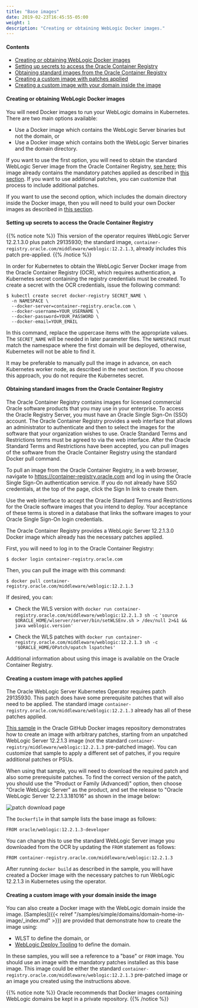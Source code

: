 ```yaml
---
title: "Base images"
date: 2019-02-23T16:45:55-05:00
weight: 1
description: "Creating or obtaining WebLogic Docker images."
---
```


#### Contents

* [Creating or obtaining WebLogic Docker images](#creating-or-obtaining-weblogic-docker-images)
* [Setting up secrets to access the Oracle Container Registry](#setting-up-secrets-to-access-the-oracle-container-registry)
* [Obtaining standard images from the Oracle Container Registry](#obtaining-standard-images-from-the-oracle-container-registry)
* [Creating a custom image with patches applied](#creating-a-custom-image-with-patches-applied)
* [Creating a custom image with your domain inside the image](#creating-a-custom-image-with-your-domain-inside-the-image)

#### Creating or obtaining WebLogic Docker images

You will need Docker images to run your WebLogic domains in Kubernetes.
There are two main options available:

* Use a Docker image which contains the WebLogic Server binaries but
  not the domain, or
* Use a Docker image which contains both the WebLogic Server binaries
  and the domain directory.

If you want to use the first option, you will need to obtain the standard
WebLogic Server image from the Oracle Container Registry, [see here](#obtaining-standard-images-from-the-oracle-container-registry);
this image already contains the mandatory patches applied as described in [this section](#creating-a-custom-image-with-patches-applied).
If you want to use additional patches, you can customize that process to include additional patches.

If you want to use the second option, which includes the domain directory
inside the Docker image, then you will need to build your own Docker images
as described in [this section](#creating-a-custom-image-with-your-domain-inside-the-image).

#### Setting up secrets to access the Oracle Container Registry

{{% notice note %}}
This version of the operator requires WebLogic Server 12.2.1.3.0 plus patch 29135930; the standard image, `container-registry.oracle.com/middleware/weblogic:12.2.1.3`, already includes this patch pre-applied.
{{% /notice %}}  

In order for Kubernetes to obtain the WebLogic Server Docker image from the Oracle Container Registry (OCR), which requires authentication, a Kubernetes secret containing the registry credentials must be created. To create a secret with the OCR credentials, issue the following command:

```
$ kubectl create secret docker-registry SECRET_NAME \
  -n NAMESPACE \
  --docker-server=container-registry.oracle.com \
  --docker-username=YOUR_USERNAME \
  --docker-password=YOUR_PASSWORD \
  --docker-email=YOUR_EMAIL
```

In this command, replace the uppercase items with the appropriate values. The `SECRET_NAME` will be needed in later parameter files.  The `NAMESPACE` must match the namespace where the first domain will be deployed, otherwise, Kubernetes will not be able to find it.  

It may be preferable to manually pull the image in advance, on each Kubernetes worker node, as described in the next section.
If you choose this approach, you do not require the Kubernetes secret.

#### Obtaining standard images from the Oracle Container Registry

The Oracle Container Registry contains images for licensed commercial Oracle software products that you may use in your enterprise. To access the Oracle Registry Server, you must have an Oracle Single Sign-On (SSO) account. The Oracle Container Registry provides a web interface that allows an administrator to authenticate and then to select the images for the software that your organization wishes to use. Oracle Standard Terms and Restrictions terms must be agreed to via the web interface. After the Oracle Standard Terms and Restrictions have been accepted, you can pull images of the software from the Oracle Container Registry using the standard Docker pull command.

To pull an image from the Oracle Container Registry, in a web browser, navigate to https://container-registry.oracle.com and log in
using the Oracle Single Sign-On authentication service. If you do not already have SSO credentials, at the top of the page, click the Sign In link to create them.  

Use the web interface to accept the Oracle Standard Terms and Restrictions for the Oracle software images that you intend to deploy.
Your acceptance of these terms is stored in a database that links the software images to your Oracle Single Sign-On login credentials.

The Oracle Container Registry provides a WebLogic Server 12.2.1.3.0 Docker image which already has the necessary patches applied.

First, you will need to log in to the Oracle Container Registry:

```
$ docker login container-registry.oracle.com
```

Then, you can pull the image with this command:

```
$ docker pull container-registry.oracle.com/middleware/weblogic:12.2.1.3
```
If desired, you can:

* Check the WLS version with `docker run container-registry.oracle.com/middleware/weblogic:12.2.1.3 sh -c` `'source $ORACLE_HOME/wlserver/server/bin/setWLSEnv.sh > /dev/null 2>&1 && java weblogic.version'`

* Check the WLS patches with `docker run container-registry.oracle.com/middleware/weblogic:12.2.1.3 sh -c` `'$ORACLE_HOME/OPatch/opatch lspatches'`

Additional information about using this image is available on the
Oracle Container Registry.

#### Creating a custom image with patches applied

The Oracle WebLogic Server Kubernetes Operator requires patch 29135930.
This patch does have some prerequisite patches that will also need to be applied. The standard image `container-registry.oracle.com/middleware/weblogic:12.2.1.3` already has all of these patches applied.

[This sample](https://github.com/oracle/docker-images/blob/master/OracleWebLogic/samples/12213-patch-wls-for-k8s/README.md) in
the Oracle GitHub Docker images repository demonstrates how to create an image with arbitrary patches, starting from an unpatched WebLogic Server 12.2.1.3 image (not the standard `container-registry/middleware/weblogic:12.2.1.3` pre-patched image).  You can customize that sample to apply a different set of patches, if you require additional patches or PSUs.

When using that sample, you will need to download the required patch and also
some prerequisite patches.  To find the correct version of the patch, you should
use the "Product or Family (Advanced)" option, then choose "Oracle WebLogic Server"
as the product, and set the release to "Oracle WebLogic Server 12.2.1.3.181016" as
shown in the image below:

![patch download page](/weblogic-kubernetes-operator/images/patch-download.png)


The `Dockerfile` in that sample lists the base image as follows:

```
FROM oracle/weblogic:12.2.1.3-developer
```

You can change this to use the standard WebLogic Server image you
downloaded from the OCR by updating the `FROM` statement
as follows:

```
FROM container-registry.oracle.com/middleware/weblogic:12.2.1.3
```

After running `docker build` as described in the sample, you
will have created a Docker image with the necessary patches to
run WebLogic 12.2.1.3 in Kubernetes using the operator.

#### Creating a custom image with your domain inside the image

You can also create a Docker image with the WebLogic domain inside the image.
[Samples]({{< relref "/samples/simple/domains/domain-home-in-image/_index.md" >}})
are provided that demonstrate how to create the image using:

* WLST to define the domain, or
* [WebLogic Deploy Tooling](https://github.com/oracle/weblogic-deploy-tooling)
  to define the domain.

In these samples, you will see a reference to a "base" or `FROM` image.  You should use an image
with the mandatory patches installed as this base image.  This image could be either
the standard `container-registry.oracle.com/middleware/weblogic:12.2.1.3` pre-patched image or an image you created using the instructions above.

{{% notice note %}}
Oracle recommends that Docker images containing WebLogic domains
be kept in a private repository.
{{% /notice %}}
